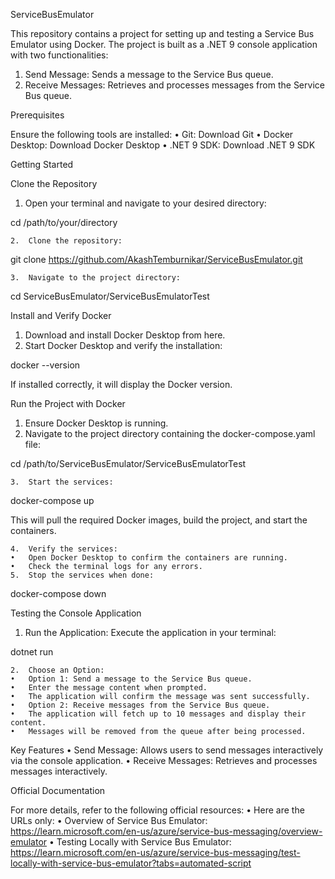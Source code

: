 ServiceBusEmulator

This repository contains a project for setting up and testing a Service Bus Emulator using Docker. The project is built as a .NET 9 console application with two functionalities:
1.	Send Message: Sends a message to the Service Bus queue.
2.	Receive Messages: Retrieves and processes messages from the Service Bus queue.

Prerequisites

Ensure the following tools are installed:
•	Git: Download Git
•	Docker Desktop: Download Docker Desktop
•	.NET 9 SDK: Download .NET 9 SDK

Getting Started

Clone the Repository
1.	Open your terminal and navigate to your desired directory:

cd /path/to/your/directory


	2.	Clone the repository:

git clone https://github.com/AkashTemburnikar/ServiceBusEmulator.git


	3.	Navigate to the project directory:

cd ServiceBusEmulator/ServiceBusEmulatorTest

Install and Verify Docker
1.	Download and install Docker Desktop from here.
2.	Start Docker Desktop and verify the installation:

docker --version

If installed correctly, it will display the Docker version.

Run the Project with Docker
1.	Ensure Docker Desktop is running.
2.	Navigate to the project directory containing the docker-compose.yaml file:

cd /path/to/ServiceBusEmulator/ServiceBusEmulatorTest


	3.	Start the services:

docker-compose up

This will pull the required Docker images, build the project, and start the containers.

	4.	Verify the services:
	•	Open Docker Desktop to confirm the containers are running.
	•	Check the terminal logs for any errors.
	5.	Stop the services when done:

docker-compose down

Testing the Console Application
1.	Run the Application:
Execute the application in your terminal:

dotnet run


	2.	Choose an Option:
	•	Option 1: Send a message to the Service Bus queue.
	•	Enter the message content when prompted.
	•	The application will confirm the message was sent successfully.
	•	Option 2: Receive messages from the Service Bus queue.
	•	The application will fetch up to 10 messages and display their content.
	•	Messages will be removed from the queue after being processed.

Key Features
•	Send Message: Allows users to send messages interactively via the console application.
•	Receive Messages: Retrieves and processes messages interactively.

Official Documentation

For more details, refer to the following official resources:
•	Here are the URLs only:
•	Overview of Service Bus Emulator:
https://learn.microsoft.com/en-us/azure/service-bus-messaging/overview-emulator
•	Testing Locally with Service Bus Emulator:
https://learn.microsoft.com/en-us/azure/service-bus-messaging/test-locally-with-service-bus-emulator?tabs=automated-script